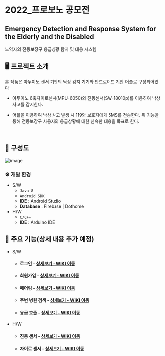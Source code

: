 # 2022_프로보노 공모전
## Emergency Detection and Response System for the Elderly and the Disabled
 노약자의 전동보장구 응급상황 탐지 및 대응 시스템

## 🖥️ 프로젝트 소개
본 작품은 아두이노 센서 기반의 낙상 감지 기기와 안드로이드 기반 어플로 구성되어있다. 
- 아두이노 6축자이로센서(MPU-6050)와 진동센서(SW-18010p)를 이용하여 낙상 사고를 감지한다.
- 어플을 이용하여 낙상 사고 발생 시 119와 보호자에게 SMS를 전송한다.
  위 기능을 통해 전동보장구 사용자의 응급상황에 대한 신속한 대응을 목표로 한다.
  
  <br>
  
## 📡 구성도
![image](https://user-images.githubusercontent.com/93397687/194187467-ccfd3352-daed-404e-96dd-233c23c37b8a.png)

### ⚙️ 개발 환경
* S/W
  * `Java 8`
  * `Android SDK`
  * **IDE** : Android Studio
  * **Database** : Firebase | Dothome
* H/W
  * `C/C++`
  * **IDE** : Arduino IDE

## 📌 주요 기능(상세 내용 추가 예정)
* S/W
  * #### 로그인 - <a href="https://github.com/hyejeong14/2022_ICT_Quickly/wiki/%EC%A3%BC%EC%9A%94-%EA%B8%B0%EB%8A%A5-%EC%86%8C%EA%B0%9C(Login)" >상세보기 - WIKI 이동</a>
  * #### 회원가입 - <a href="https://github.com/hyejeong14/2022_ICT_Quickly/wiki/%EC%A3%BC%EC%9A%94-%EA%B8%B0%EB%8A%A5-%EC%86%8C%EA%B0%9C(Sign-Up)" >상세보기 - WIKI 이동</a>
  * #### 페어링 - <a href="https://github.com/hyejeong14/2022_ICT_Quickly/wiki/%EC%A3%BC%EC%9A%94-%EA%B8%B0%EB%8A%A5-%EC%86%8C%EA%B0%9C(Bluetooth-Pairing)" >상세보기 - WIKI 이동</a>
  * #### 주변 병원 검색 - <a href="https://github.com/hyejeong14/2022_ICT_Quickly/wiki/%EC%A3%BC%EC%9A%94-%EA%B8%B0%EB%8A%A5-%EC%86%8C%EA%B0%9C(Search-hospital)" >상세보기 - WIKI 이동</a>
  * #### 응급 호출 - <a href="https://github.com/hyejeong14/2022_ICT_Quickly/wiki/%EC%A3%BC%EC%9A%94-%EA%B8%B0%EB%8A%A5-%EC%86%8C%EA%B0%9C(Emergency-Call)" >상세보기 - WIKI 이동</a>
* H/W
  * #### 진동 센서 - <a href="https://github.com/hyejeong14/2022_ICT_Quickly/wiki/%EC%A3%BC%EC%9A%94-%EA%B8%B0%EB%8A%A5-%EC%86%8C%EA%B0%9C(Login)" >상세보기 - WIKI 이동</a>
  * #### 자이로 센서 - <a href="https://github.com/hyejeong14/2022_ICT_Quickly/wiki/%EC%A3%BC%EC%9A%94-%EA%B8%B0%EB%8A%A5-%EC%86%8C%EA%B0%9C(Login)" >상세보기 - WIKI 이동</a>
